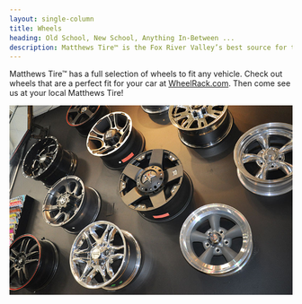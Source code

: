 ```yaml
---
layout: single-column
title: Wheels
heading: Old School, New School, Anything In-Between ...
description: Matthews Tire™ is the Fox River Valley’s best source for tires, service and awesome wheels. Customers in Green Bay, Appleton, Fond du Lac & Waupaca trust Matthews Tire.
---
```


Matthews Tire™  has a full selection of wheels to fit any vehicle. Check out wheels that are a perfect fit for your car at <a href="http://www.wheelrack.com/upgrade_garage/start.jsp?partner=goodyear9x" target="\_blank">WheelRack.com</a>. Then come see us at your local Matthews Tire!

<a href="http://www.wheelrack.com/upgrade_garage/start.jsp?partner=goodyear9x" target="\_blank">![Wheels](/img/wheels_img.jpg)</a>
